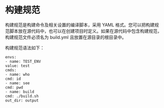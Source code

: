 # 构建规范

构建规范是构建命令及相关设置的编译脚本，采用 YAML 格式。您可以把构建规范脚本放在源代码中，也可以在创建项目时定义。如果在源代码中包含构建规范，构建规范文件必须名为 build.yml 且放置在源目录的根目录中。

构建规范语法如下：

```
envs:
- name: TEST_ENV
value: test
cmds:
- name: who
cmd: id
- name: see
cmd: pwd
- name: build
cmd: ./build.sh
out_dir: output
```

